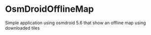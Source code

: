 # OsmDroidOfflineMap
Simple application using osmdroid 5.6 that show an offline map using downloaded tiles
